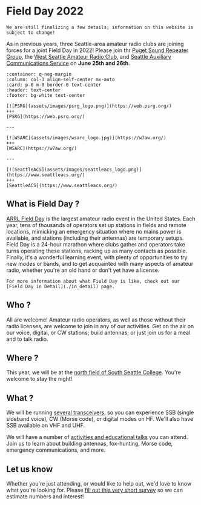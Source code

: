 # Field Day 2022

```{important}
We are still finalizing a few details; information on this website is subject to change!
```

As in previous years, three Seattle-area amateur radio clubs are joining forces for a joint Field Day in 2022! Please join thr [Puget Sound Repeater Group](https://web.psrg.org/), the [West Seattle Amateur Radio Club](https://w7aw.org/), and [Seattle Auxiliary Communications Service](https://www.seattleacs.org/) on **June 25th and 26th**.

````{panels}
:container: q-neg-margin
:column: col-3 align-self-center mx-auto
:card: p-0 m-0 border-0 text-center
:header: text-center
:footer: bg-white text-center

[![PSRG](assets/images/psrg_logo.png)](https://web.psrg.org/)
+++
[PSRG](https://web.psrg.org/)

---

[![WSARC](assets/images/wsarc_logo.jpg)](https://w7aw.org/)
+++
[WSARC](https://w7aw.org/)

---

[![SeattleACS](assets/images/seattleacs_logo.png)](https://www.seattleacs.org/)
+++
[SeattleACS](https://www.seattleacs.org/)

````

## What is Field Day ?

[ARRL Field Day](https://www.arrl.org/field-day) is the largest amateur radio event in the United States. Each year, tens of thousands of operators set up stations in fields and remote locations, mimicking an emergency situation where no mains power is available, and stations (including their antennas) are temporary setups. Field Day is a 24-hour marathon where clubs gather and operators take turns operating these stations, racking up as many contacts as possible. Finally, it's a wonderful learning event, with plenty of opportunities to try new modes or bands, and to get acquainted with many aspects of amateur radio, whether you're an old hand or don't yet have a license. 

```{note}
For more information about what Field Day is like, check out our [Field Day in Detail](./in_detail) page.
```

## Who ?

All are welcome! Amateur radio operators, as well as those without their radio licenses, are welcome to join in any of our activities. Get on the air on our voice, digital, or CW stations; build antennas; or just join us for a meal and to talk radio.

## Where ?

This year, we will be at the [north field of South Seattle College](./location). You're welcome to stay the night!

## What ?

We will be running [several transceivers](./setup), so you can experience SSB (single sideband voice), CW (Morse code), or digital modes on HF. We'll also have SSB available on VHF and UHF.

We will have a number of [activities and educational talks](./schedule) you can attend. Join us to learn about building antennas, fox-hunting, Morse code, emergency communications, and more.

## Let us know

Whether you're just attending, or would like to help out, we'd love to know what you're looking for. Please [fill out this very short survey](https://docs.google.com/forms/d/e/1FAIpQLSfEryvQJh8ALbX9AqE9-uXQiCOKJ9_C5kabrBPTYQ0zk262Vg/viewform?usp=sf_link) so we can estimate numbers and interest!
